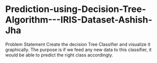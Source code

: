# Prediction-using-Decision-Tree-Algorithm---IRIS-Dataset-Ashish-Jha
Problem Statement Create the decision Tree Classifier and visualize it graphically.  The purpose is if we feed any new data to this classifier, it would be able to predict the right class accordingly.
